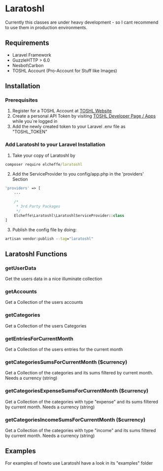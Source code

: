 # Laratoshl

Currently this classes are under heavy development - so I cant recommend to use them in production environments.

## Requirements
- Laravel Framework
- GuzzleHTTP > 6.0
- Nesbot\Carbon 
- TOSHL Account (Pro-Account for Stuff like Images)

## Installation

### Prerequisites
1. Register for a TOSHL Account at [TOSHL Website](https://www.toshl.com/)
2. Create a personal API Token by visiting [TOSHL Developer Page / Apps](https://developer.toshl.com/apps) while you`re logged in
3. Add the newly created token to your Laravel .env file as "TOSHL_TOKEN"

### Add Laratoshl to your Laravel Installation

1. Take your copy of Laratoshl by
```cmd
composer require elcheffe/laratoshl
```
2. Add the ServiceProvider to you config/app.php in the 'providers' Section
```php
'providers' => [
    ...
        
    /*
     * 3rd Party Packages
     */
    Elcheffe\Laratoshl\LaratoshlServiceProvider::class
]
```

3. Publish the config file by doing:
```cmd
artisan vendor:publish --tag="laratoshl"
```

## Laratoshl Functions

### getUserData  
Get the users data in a nice illuminate collection
### getAccounts  
Get a Collection of the users accounts
### getCategories 
Get a Collection of the users Categories 
### getEntriesForCurrentMonth
Get a Collection of the users entries for the current month
### getCategoriesSumsForCurrentMonth ($currency)
Get a Collection of the categories and its sums filtered by current month. Needs a currency (string)
### getCategoriesExpenseSumsForCurrentMonth ($currency)
Get a Collection of the categories with type "expense" and its sums filtered by current month. Needs a currency (string)
### getCategoriesIncomeSumsForCurrentMonth ($currency)
Get a Collection of the categories with type "income" and its sums filtered by current month. Needs a currency (string)

## Examples
For examples of howto use Laratoshl have a look in its "examples" folder 